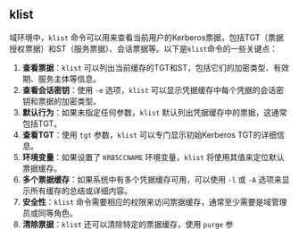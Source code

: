 ## **klist**
域环境中，`klist` 命令可以用来查看当前用户的Kerberos票据，包括TGT（票据授权票据）和ST（服务票据）、会话票据等。以下是`klist`命令的一些关键点：

1. **查看票据**：`klist` 可以列出当前缓存的TGT和ST，包括它们的加密类型、有效期、服务主体等信息。
2. **查看会话密钥**：使用 `-e` 选项，`klist` 可以显示凭据缓存中每个凭据的会话密钥和票据的加密类型。
3. **默认行为**：如果未指定任何参数，`klist` 默认列出凭据缓存中的票据，这通常包括TGT。
4. **查看TGT**：使用 `tgt` 参数，`klist` 可以专门显示初始Kerberos TGT的详细信息。
5. **环境变量**：如果设置了 `KRB5CCNAME` 环境变量，`klist` 将使用其值来定位默认票据缓存。
6. **多个票据缓存**：如果系统中有多个凭据缓存可用，可以使用 `-l` 或 `-A` 选项来显示所有缓存的总结或详细内容。
7. **安全性**：`klist` 命令需要相应的权限来访问票据缓存，通常至少需要是域管理员或同等角色。
8. **清除票据**：`klist` 还可以清除特定的票据缓存，使用 `purge` 参

